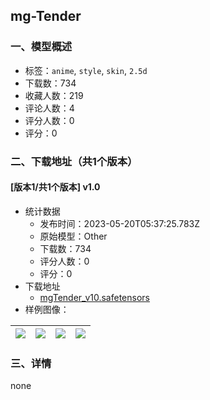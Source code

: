 ## mg-Tender
### 一、模型概述

- 标签：`anime`, `style`, `skin`, `2.5d`
- 下载数：734
- 收藏人数：219
- 评论人数：4
- 评分人数：0
- 评分：0

### 二、下载地址（共1个版本）

#### [版本1/共1个版本] v1.0

- 统计数据
  - 发布时间：2023-05-20T05:37:25.783Z
  - 原始模型：Other
  - 下载数：734
  - 评分人数：0
  - 评分：0
- 下载地址
  - [mgTender_v10.safetensors](https://civitai.com/api/download/models/75587)
- 样例图像：

| <img src="https://image.civitai.com/xG1nkqKTMzGDvpLrqFT7WA/bc34b6f4-953e-46c8-be17-1f9a00330f64/width=450/845838.jpeg" /> | <img src="https://image.civitai.com/xG1nkqKTMzGDvpLrqFT7WA/4747754d-d8ef-4a1d-a98a-8a0fc5248dbb/width=450/897025.jpeg" /> | <img src="https://image.civitai.com/xG1nkqKTMzGDvpLrqFT7WA/154b1d04-ab24-4ad5-b7cc-7061bf2f8e57/width=450/897032.jpeg" /> | <img src="https://image.civitai.com/xG1nkqKTMzGDvpLrqFT7WA/6fab877c-710b-4ddc-8f8d-911bfeb31d32/width=450/845839.jpeg" /> |
| ---- | ---- | ---- | ---- |


### 三、详情
<p>none</p>
